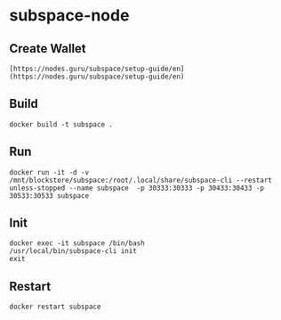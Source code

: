 # subspace-node

## Create Wallet 
    [https://nodes.guru/subspace/setup-guide/en](https://nodes.guru/subspace/setup-guide/en)
## Build
    docker build -t subspace .
## Run
    docker run -it -d -v /mnt/blockstore/subspace:/root/.local/share/subspace-cli --restart unless-stopped --name subspace  -p 30333:30333 -p 30433:30433 -p 30533:30533 subspace
## Init 
    docker exec -it subspace /bin/bash
    /usr/local/bin/subspace-cli init
    exit
## Restart
    docker restart subspace

